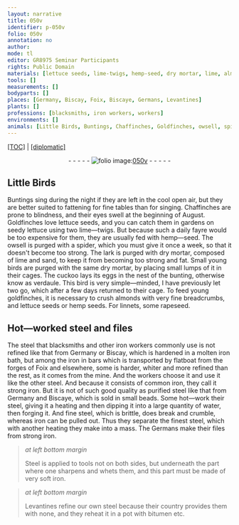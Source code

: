 ```yaml
---
layout: narrative
title: 050v
identifier: p-050v
folio: 050v
annotation: no
author:
mode: tl
editor: GR8975 Seminar Participants
rights: Public Domain
materials: [lettuce seeds, lime-twigs, hemp-seed, dry mortar, lime, almonds, breadcrumbs, hemp seeds, rapeseed, steel, iron, molten iron, common iron, water, Steel, bitumen]
tools: []
measurements: []
bodyparts: []
places: [Germany, Biscay, Foix, Biscaye, Germans, Levantines]
plants: []
professions: [blacksmiths, iron workers, workers]
environments: []
animals: [Little Birds, Buntings, Chaffinches, Goldfinches, owsell, spider, lark, cuckoo, bunting, verdaule, goldfinches, linnets]
---
```


<p><a href="{{ site.baseurl }}/translation/">[TOC]</a> | <a href="{{ site.baseurl }}/_texts/p-050v_tc.md/">[diplomatic]</a></p><div class="folio" align="center">- - - - - <a href="http://gallica.bnf.fr/ark:/12148/btv1b10500001g/f106.image" target="_blank"><img src="https://cu-mkp.github.io/2017-workshop-edition/assets/photo-icon.png" alt="folio image: " style="display:inline-block; margin-bottom:-3px;"/>050v</a> - - - - - </div>  
  

## <span class="al">Little Birds</span>

 
<span class="al">Buntings</span> sing during the night if they are left in the cool open air, but they are better suited to fattening for fine tables than for singing. <span class="al">Chaffinches</span> are prone to blindness, and their eyes swell at the beginning of August. <span class="al">Goldfinches</span> love <span class="m">lettuce seeds</span>, and you can catch them in gardens on seedy lettuce using two <span class="m">lime—twigs</span>. But because such a daily fayre would be too expensive for them, they are usually fed with <span class="m">hemp—seed</span>. The <span class="al">owsell</span> is purged with a <span class="al">spider</span>, which you must give it once a week, so that it doesn't become too strong. The <span class="al">lark</span> is purged with <span class="m">dry mortar</span>, composed of <span class="m">lime</span> and sand, to keep it from becoming too strong and fat. Small young birds are purged with the same <span class="m">dry mortar</span>, by placing small lumps of it in their cages. The <span class="al">cuckoo</span> lays its eggs in the nest of the <span class="al">bunting</span>, otherwise know as <span class="al">verdaule</span>. This bird is very simple—minded, I have previously let two go, which after a few days returned to their cage. To feed young <span class="al">goldfinches</span>, it is necessary to crush <span class="m">almonds</span> with very fine <span class="m">breadcrumbs</span>, and <span class="m">lettuce seeds</span> or <span class="m">hemp seeds</span>. For <span class="al">linnets</span>, some <span class="m">rapeseed</span>.

 
  

## Hot—worked <span class="m">steel</span> and files

 
The <span class="m">steel</span> that <span class="pro">blacksmiths</span> and other <span class="pro"><span class="m">iron</span> workers</span> commonly use is not refined like that from <span class="pl">Germany</span> or <span class="pl">Biscay</span>, which is hardened in a <span class="m">molten iron</span> bath, but among the <span class="m">iron</span> in bars which is transported by flatboat from the forges of <span class="pl">Foix</span> and elsewhere, some is harder, whiter and more refined than the rest, as it comes from the mine. And the <span class="pro">workers</span> choose it and use it like the other <span class="m">steel</span>. And because it consists of <span class="m">common iron</span>, they call it strong <span class="m">iron</span>. But it is not of such good quality as purified <span class="m">steel</span> like that from <span class="pl">Germany</span> and <span class="pl">Biscaye</span>, which is sold in small beads. Some hot—work their <span class="m">steel</span>, giving it a heating and then dipping it into a large quantity of <span class="m">water</span>, then forging it. And fine <span class="m">steel</span>, which is brittle, does break and crumble, whereas <span class="m">iron</span> can be pulled out. Thus they separate the finest <span class="m">steel</span>, which with another heating they make into a mass. The <span class="pl">Germans</span> make their files from strong <span class="m">iron</span>.
 
> *at left bottom margin*
> 
> 
> <span class="m">Steel</span> is applied to tools not on both sides, but underneath the part where one sharpens and whets them, and this part must be made of very soft <span class="m">iron</span>.
 
> *at left bottom margin*
> 
> 
> <span class="pl">Levantines</span> refine our own <span class="m">steel</span> because their country provides them with none, and they reheat it in a pot with <span class="m">bitumen</span> etc.

